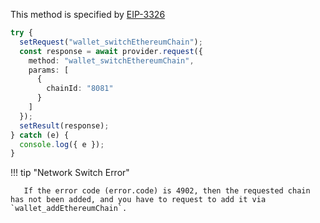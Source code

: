 This method is specified by [EIP-3326](https://eips.ethereum.org/EIPS/eip-3326)

```ts
try {
  setRequest("wallet_switchEthereumChain");
  const response = await provider.request({
    method: "wallet_switchEthereumChain",
    params: [
      {
        chainId: "8081"
      }
    ]
  });
  setResult(response);
} catch (e) {
  console.log({ e });
}
```

!!! tip "Network Switch Error"

       If the error code (error.code) is 4902, then the requested chain has not been added, and you have to request to add it via `wallet_addEthereumChain`.